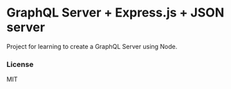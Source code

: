# GraphQL Server + Express.js + JSON server

Project for learning to create a GraphQL Server using Node.

### License
MIT
